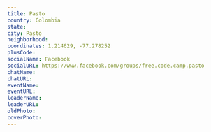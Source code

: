 ```yaml
---
title: Pasto
country: Colombia
state: 
city: Pasto
neighborhood: 
coordinates: 1.214629, -77.278252
plusCode:
socialName: Facebook
socialURL: https://www.facebook.com/groups/free.code.camp.pasto
chatName:
chatURL:
eventName:
eventURL:
leaderName:
leaderURL:
oldPhoto: 
coverPhoto:
---
```

